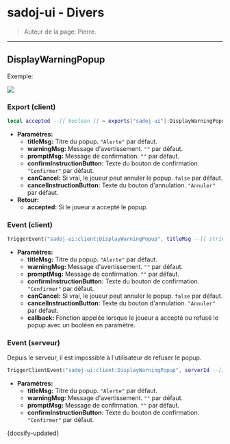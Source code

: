 # sadoj-ui - Divers

> Auteur de la page: Pierre.

---

## DisplayWarningPopup

Exemple:

![](https://i.gyazo.com/01d1d24f1c8a4b1726b157815d3563b0.png)

<!-- tabs:start -->

### **Export (client)**

```lua
local accepted --[[ boolean ]] = exports["sadoj-ui"]:DisplayWarningPopup(titleMsg --[[ string ]][, warningMsg --[[ string ]][, promptMsg --[[ string ]][, confirmInstructionButton --[[ string ]][, canCancel --[[ boolean ]][, cancelInstructionButton --[[ string]]]]]]])
```

* **Paramètres:**
  * **titleMsg:** Titre du popup. `"Alerte"` par défaut.
  * **warningMsg:** Message d'avertissement. `""` par défaut.
  * **promptMsg:** Message de confirmation. `""` par défaut.
  * **confirmInstructionButton:** Texte du bouton de confirmation. `"Confirmer"` par défaut.
  * **canCancel:** Si vrai, le joueur peut annuler le popup. `false` par défaut.
  * **cancelInstructionButton:** Texte du bouton d'annulation. `"Annuler"` par défaut.
* **Retour:**
    * **accepted:** Si le joueur a accepté le popup.

### **Event (client)**

```lua
TriggerEvent("sadoj-ui:client:DisplayWarningPopup", titleMsg --[[ string ]][, warningMsg --[[ string ]][, promptMsg --[[ string ]][, confirmInstructionButton --[[ string ]][, canCancel --[[ boolean ]][, cancelInstructionButton --[[ string ]][, callback --[[ function ]]]]]]]])
```

* **Paramètres:**
  * **titleMsg:** Titre du popup. `"Alerte"` par défaut.
  * **warningMsg:** Message d'avertissement. `""` par défaut.
  * **promptMsg:** Message de confirmation. `""` par défaut.
  * **confirmInstructionButton:** Texte du bouton de confirmation. `"Confirmer"` par défaut.
  * **canCancel:** Si vrai, le joueur peut annuler le popup. `false` par défaut.
  * **cancelInstructionButton:** Texte du bouton d'annulation. `"Annuler"` par défaut.
  * **callback:** Fonction appelée lorsque le joueur a accepté ou refusé le popup avec un booléen en paramètre.

### **Event (serveur)**

Depuis le serveur, il est impossible à l'utilisateur de refuser le popup.

```lua
TriggerClientEvent("sadoj-ui:client:DisplayWarningPopup", serverId --[[ integer ]], titleMsg --[[ string ]][, warningMsg --[[ string ]][, promptMsg --[[ string ]][, confirmInstructionButton --[[ string ]]]]])
```

* **Paramètres:**
  * **titleMsg:** Titre du popup. `"Alerte"` par défaut.
  * **warningMsg:** Message d'avertissement. `""` par défaut.
  * **promptMsg:** Message de confirmation. `""` par défaut.
  * **confirmInstructionButton:** Texte du bouton de confirmation. `"Confirmer"` par défaut.

<!-- tabs:end -->

{docsify-updated}
